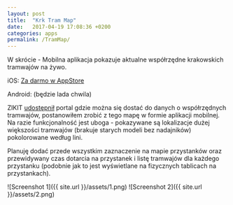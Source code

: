 ```yaml
---
layout: post
title:  "Krk Tram Map"
date:   2017-04-19 17:08:36 +0200
categories: apps
permalink: /TramMap/
---
```


W skrócie - Mobilna aplikacja pokazuje aktualne współrzędne krakowskich tramwajów na żywo.

iOS: [Za darmo w AppStore](https://itunes.apple.com/us/app/kraków-tramwaje-na-żywo/id1228162066?l=pl&ls=1&mt=8)

Android: (będzie lada chwila)

ZIKIT [udostępnił](http://www.ttss.krakow.pl/internetservice/) portal gdzie można się dostać do danych o współrzędnych tramwajów, postanowiłem zrobić z tego mapę w formie aplikacji mobilnej. Na razie funkcjonalność jest uboga - pokazywane są lokalizacje dużej większości tramwajów (brakuje starych modeli bez nadajników) pokolorowane według lini.

Planuję dodać przede wszystkim zaznaczenie na mapie przystanków oraz przewidywany czas dotarcia na przystanek i listę tramwajów dla każdego przystanku (podobnie jak to jest wyświetlane na fizycznych tablicach na przystankach). 


![Screenshot 1]({{ site.url }}/assets/1.png)
![Screenshot 2]({{ site.url }}/assets/2.png)